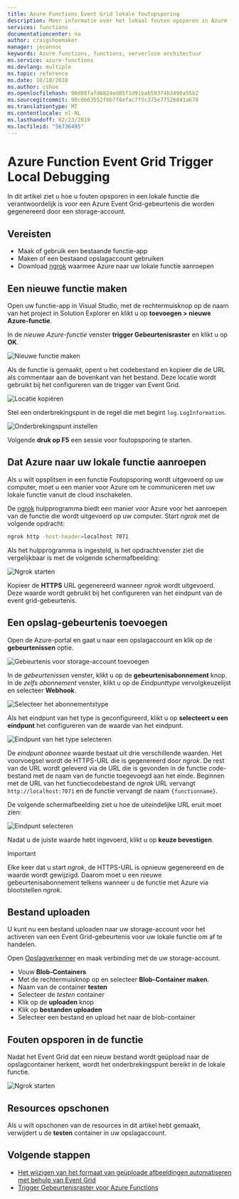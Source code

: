 ```yaml
---
title: Azure Functions Event Grid lokale foutopsporing
description: Meer informatie over het lokaal fouten opsporen in Azure functions geactiveerd door een Event Grid-gebeurtenis
services: functions
documentationcenter: na
author: craigshoemaker
manager: jeconnoc
keywords: Azure functions, functions, serverloze architectuur
ms.service: azure-functions
ms.devlang: multiple
ms.topic: reference
ms.date: 10/18/2018
ms.author: cshoe
ms.openlocfilehash: 96d88fafd6824ed85f1d91bab59374b3490a55b2
ms.sourcegitcommit: 90c6b63552f6b7f8efac7f5c375e77526841a678
ms.translationtype: MT
ms.contentlocale: nl-NL
ms.lasthandoff: 02/23/2019
ms.locfileid: "56736495"
---
```

# <a name="azure-function-event-grid-trigger-local-debugging"></a>Azure Function Event Grid Trigger Local Debugging

In dit artikel ziet u hoe u fouten opsporen in een lokale functie die verantwoordelijk is voor een Azure Event Grid-gebeurtenis die worden gegenereerd door een storage-account. 

## <a name="prerequisites"></a>Vereisten

- Maak of gebruik een bestaande functie-app
- Maken of een bestaand opslagaccount gebruiken
- Download [ngrok](https://ngrok.com/) waarmee Azure naar uw lokale functie aanroepen

## <a name="create-a-new-function"></a>Een nieuwe functie maken

Open uw functie-app in Visual Studio, met de rechtermuisknop op de naam van het project in Solution Explorer en klikt u op **toevoegen > nieuwe Azure-functie**.

In de *nieuwe Azure-functie* venster **trigger Gebeurtenisraster** en klikt u op **OK**.

![Nieuwe functie maken](./media/functions-debug-event-grid-trigger-local/functions-debug-event-grid-trigger-local-add-function.png)

Als de functie is gemaakt, opent u het codebestand en kopieer die de URL als commentaar aan de bovenkant van het bestand. Deze locatie wordt gebruikt bij het configureren van de trigger van Event Grid.

![Locatie kopiëren](./media/functions-debug-event-grid-trigger-local/functions-debug-event-grid-trigger-local-copy-location.png)

Stel een onderbrekingspunt in de regel die met begint `log.LogInformation`.

![Onderbrekingspunt instellen](./media/functions-debug-event-grid-trigger-local/functions-debug-event-grid-trigger-local-set-breakpoint.png)


Volgende **druk op F5** een sessie voor foutopsporing te starten.

## <a name="allow-azure-to-call-your-local-function"></a>Dat Azure naar uw lokale functie aanroepen

Als u wilt opsplitsen in een functie Foutopsporing wordt uitgevoerd op uw computer, moet u een manier voor Azure om te communiceren met uw lokale functie vanuit de cloud inschakelen.

De [ngrok](https://ngrok.com/) hulpprogramma biedt een manier voor Azure voor het aanroepen van de functie die wordt uitgevoerd op uw computer. Start *ngrok* met de volgende opdracht:

```bash
ngrok http -host-header=localhost 7071
```
Als het hulpprogramma is ingesteld, is het opdrachtvenster ziet die vergelijkbaar is met de volgende schermafbeelding:

![Ngrok starten](./media/functions-debug-event-grid-trigger-local/functions-debug-event-grid-trigger-local-ngrok.png)

Kopieer de **HTTPS** URL gegenereerd wanneer *ngrok* wordt uitgevoerd. Deze waarde wordt gebruikt bij het configureren van het eindpunt van de event grid-gebeurtenis.

## <a name="add-a-storage-event"></a>Een opslag-gebeurtenis toevoegen

Open de Azure-portal en gaat u naar een opslagaccount en klik op de **gebeurtenissen** optie.

![Gebeurtenis voor storage-account toevoegen](./media/functions-debug-event-grid-trigger-local/functions-debug-event-grid-trigger-local-add-event.png)

In de *gebeurtenissen* venster, klikt u op de **gebeurtenisabonnement** knop. In de *zelfs abonnement* venster, klikt u op de *Eindpunttype* vervolgkeuzelijst en selecteer **Webhook**.

![Selecteer het abonnementstype](./media/functions-debug-event-grid-trigger-local/functions-debug-event-grid-trigger-local-event-subscription-type.png)

Als het eindpunt van het type is geconfigureerd, klikt u op **selecteert u een eindpunt** het configureren van de waarde van het eindpunt.

![Eindpunt van het type selecteren](./media/functions-debug-event-grid-trigger-local/functions-debug-event-grid-trigger-local-event-subscription-endpoint.png)

De *eindpunt abonnee* waarde bestaat uit drie verschillende waarden. Het voorvoegsel wordt de HTTPS-URL die is gegenereerd door *ngrok*. De rest van de URL wordt geleverd via de URL die is gevonden in de functie code-bestand met de naam van de functie toegevoegd aan het einde. Beginnen met de URL van het functiecodebestand de *ngrok* URL vervangt `http://localhost:7071` en de functie vervangt de naam `{functionname}`.

De volgende schermafbeelding ziet u hoe de uiteindelijke URL eruit moet zien:

![Eindpunt selecteren](./media/functions-debug-event-grid-trigger-local/functions-debug-event-grid-trigger-local-event-subscription-endpoint-selection.png)

Nadat u de juiste waarde hebt ingevoerd, klikt u op **keuze bevestigen**.

> [!IMPORTANT]
> Elke keer dat u start *ngrok*, de HTTPS-URL is opnieuw gegenereerd en de waarde wordt gewijzigd. Daarom moet u een nieuwe gebeurtenisabonnement telkens wanneer u de functie met Azure via blootstellen *ngrok*.

## <a name="upload-a-file"></a>Bestand uploaden

U kunt nu een bestand uploaden naar uw storage-account voor het activeren van een Event Grid-gebeurtenis voor uw lokale functie om af te handelen. 

Open [Opslagverkenner](https://azure.microsoft.com/features/storage-explorer/) en maak verbinding met de uw storage-account. 

- Vouw **Blob-Containers** 
- Met de rechtermuisknop op en selecteer **Blob-Container maken**.
- Naam van de container **testen**
- Selecteer de *testen* container
- Klik op de **uploaden** knop
- Klik op **bestanden uploaden**
- Selecteer een bestand en upload het naar de blob-container

## <a name="debug-the-function"></a>Fouten opsporen in de functie

Nadat het Event Grid dat een nieuw bestand wordt geüpload naar de opslagcontainer herkent, wordt het onderbrekingspunt bereikt in de lokale functie.

![Ngrok starten](./media/functions-debug-event-grid-trigger-local/functions-debug-event-grid-trigger-local-breakpoint.png)

## <a name="clean-up-resources"></a>Resources opschonen

Als u wilt opschonen van de resources in dit artikel hebt gemaakt, verwijdert u de **testen** container in uw opslagaccount.

## <a name="next-steps"></a>Volgende stappen

- [Het wijzigen van het formaat van geüploade afbeeldingen automatiseren met behulp van Event Grid](../event-grid/resize-images-on-storage-blob-upload-event.md)
- [Trigger Gebeurtenisraster voor Azure Functions](./functions-bindings-event-grid.md)
